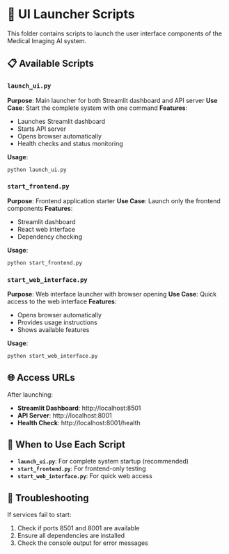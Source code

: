 # 🚀 UI Launcher Scripts

This folder contains scripts to launch the user interface components of the Medical Imaging AI system.

## 📋 Available Scripts

### `launch_ui.py`
**Purpose**: Main launcher for both Streamlit dashboard and API server
**Use Case**: Start the complete system with one command
**Features**:
- Launches Streamlit dashboard
- Starts API server
- Opens browser automatically
- Health checks and status monitoring

**Usage**:
```bash
python launch_ui.py
```

### `start_frontend.py`
**Purpose**: Frontend application starter
**Use Case**: Launch only the frontend components
**Features**:
- Streamlit dashboard
- React web interface
- Dependency checking

**Usage**:
```bash
python start_frontend.py
```

### `start_web_interface.py`
**Purpose**: Web interface launcher with browser opening
**Use Case**: Quick access to the web interface
**Features**:
- Opens browser automatically
- Provides usage instructions
- Shows available features

**Usage**:
```bash
python start_web_interface.py
```

## 🌐 Access URLs

After launching:
- **Streamlit Dashboard**: http://localhost:8501
- **API Server**: http://localhost:8001
- **Health Check**: http://localhost:8001/health

## 🎯 When to Use Each Script

- **`launch_ui.py`**: For complete system startup (recommended)
- **`start_frontend.py`**: For frontend-only testing
- **`start_web_interface.py`**: For quick web access

## 🔧 Troubleshooting

If services fail to start:
1. Check if ports 8501 and 8001 are available
2. Ensure all dependencies are installed
3. Check the console output for error messages
